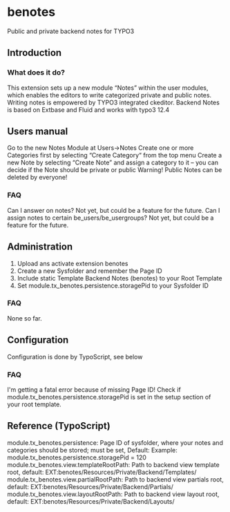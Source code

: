 # benotes
Public and private backend notes for TYPO3

## Introduction
### What does it do?
This extension sets up a new module “Notes” within the user modules, which enables the editors to write categorized private and public notes. Writing notes is empowered by TYPO3 integrated ckeditor. Backend Notes is based on Extbase and Fluid and works with typo3 12.4

## Users manual
Go to the new Notes Module at Users->Notes 
Create one or more Categories first by selecting “Create Category“ from the top menu
Create a new Note by selecting “Create Note” and assign a category to it – you can decide if the Note should be private or public
Warning! Public Notes can be deleted by everyone!

### FAQ
Can I answer on notes? Not yet, but could be a feature for the future.
Can I assign notes to certain be_users/be_usergroups? Not yet, but could be a feature for the future.

## Administration
1. Upload ans activate extension benotes
2. Create a new Sysfolder and remember the Page ID
3. Include static Template Backend Notes (benotes) to your Root Template
4. Set module.tx_benotes.persistence.storagePid to your Sysfolder ID

### FAQ
None so far.

## Configuration
Configuration is done by TypoScript, see below

### FAQ
I'm getting a fatal error because of missing Page ID! Check if module.tx_benotes.persistence.storagePid is set in the setup section of your root template.

## Reference (TypoScript)
module.tx_benotes.persistence: Page ID of sysfolder, where your notes and categories should be stored; must be set, Default: 
Example: module.tx_benotes.persistence.storagePid = 120
module.tx_benotes.view.templateRootPath: Path to backend view template root, default: EXT:benotes/Resources/Private/Backend/Templates/
module.tx_benotes.view.partialRootPath: Path to backend view partials root, default: EXT:benotes/Resources/Private/Backend/Partials/
module.tx_benotes.view.layoutRootPath: Path to backend view layout root, default: EXT:benotes/Resources/Private/Backend/Layouts/
